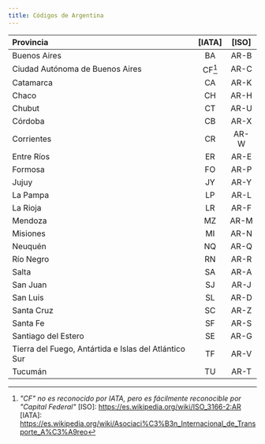 ```yaml
---
title: Códigos de Argentina
---
```


| Provincia                                             | [IATA] | [ISO] |
| :---------------------------------------------------- | :----: | :---: |
| Buenos Aires                                          |   BA   | AR-B  |
| Ciudad Autónoma de Buenos Aires                       | CF[^1] | AR-C  |
| Catamarca                                             |   CA   | AR-K  |
| Chaco                                                 |   CH   | AR-H  |
| Chubut                                                |   CT   | AR-U  |
| Córdoba                                               |   CB   | AR-X  |
| Corrientes                                            |   CR   | AR-W  |
| Entre Ríos                                            |   ER   | AR-E  |
| Formosa                                               |   FO   | AR-P  |
| Jujuy                                                 |   JY   | AR-Y  |
| La Pampa                                              |   LP   | AR-L  |
| La Rioja                                              |   LR   | AR-F  |
| Mendoza                                               |   MZ   | AR-M  |
| Misiones                                              |   MI   | AR-N  |
| Neuquén                                               |   NQ   | AR-Q  |
| Río Negro                                             |   RN   | AR-R  |
| Salta                                                 |   SA   | AR-A  |
| San Juan                                              |   SJ   | AR-J  |
| San Luis                                              |   SL   | AR-D  |
| Santa Cruz                                            |   SC   | AR-Z  |
| Santa Fe                                              |   SF   | AR-S  |
| Santiago del Estero                                   |   SE   | AR-G  |
| Tierra del Fuego, Antártida e Islas del Atlántico Sur |   TF   | AR-V  |
| Tucumán                                               |   TU   | AR-T  |

[^1]: _"CF" no es reconocido por IATA, pero es fácilmente reconocible por "Capital Federal"_
[ISO]: https://es.wikipedia.org/wiki/ISO_3166-2:AR
[IATA]: https://es.wikipedia.org/wiki/Asociaci%C3%B3n_Internacional_de_Transporte_A%C3%A9reo